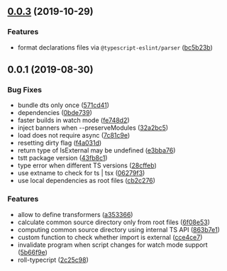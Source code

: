 ## [0.0.3](https://github.com/gavar/wrench/compare/v/roll-typescript/0.0.2...v/roll-typescript/0.0.3) (2019-10-29)


### Features

* format declarations files via `@typescript-eslint/parser` ([bc5b23b](https://github.com/gavar/wrench/commit/bc5b23be57dbba021f77db7443a3c20bc4cafb12))

## 0.0.1 (2019-08-30)


### Bug Fixes

* bundle dts only once ([571cd41](https://github.com/gavar/wrench/commit/571cd41))
* dependencies ([0bde739](https://github.com/gavar/wrench/commit/0bde739))
* faster builds in watch mode ([fe748d2](https://github.com/gavar/wrench/commit/fe748d2))
* inject banners when --preserveModules ([32a2bc5](https://github.com/gavar/wrench/commit/32a2bc5))
* load does not require async ([7c81c9e](https://github.com/gavar/wrench/commit/7c81c9e))
* resetting dirty flag ([f4a031d](https://github.com/gavar/wrench/commit/f4a031d))
* return type of IsExternal may be undefined ([e3bba76](https://github.com/gavar/wrench/commit/e3bba76))
* tstt package version ([43fb8c1](https://github.com/gavar/wrench/commit/43fb8c1))
* type error when different TS versions ([28cffeb](https://github.com/gavar/wrench/commit/28cffeb))
* use extname to check for ts | tsx ([06279f3](https://github.com/gavar/wrench/commit/06279f3))
* use local dependencies as root files ([cb2c276](https://github.com/gavar/wrench/commit/cb2c276))


### Features

* allow to define transformers ([a353366](https://github.com/gavar/wrench/commit/a353366))
* calculate common source directory only from root files ([6f08e53](https://github.com/gavar/wrench/commit/6f08e53))
* computing common source directory using internal TS API ([863b7e1](https://github.com/gavar/wrench/commit/863b7e1))
* custom function to check whether import is external ([cce4ce7](https://github.com/gavar/wrench/commit/cce4ce7))
* invalidate program when script changes for watch mode support ([5b66f9e](https://github.com/gavar/wrench/commit/5b66f9e))
* roll-typecript ([2c25c98](https://github.com/gavar/wrench/commit/2c25c98))
